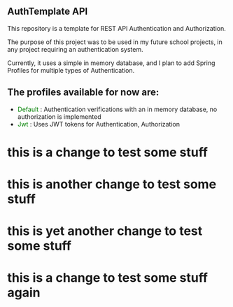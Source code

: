 ## AuthTemplate API

This repository is a template for REST API Authentication and Authorization.

The purpose of this project was to be used in my future school projects, in any project requiring an authentication system.

Currently, it uses a simple in memory database, and I plan to add Spring Profiles for multiple types of Authentication.

## The profiles available for now are:

- <span style='color:green;'>Default</span> : Authentication verifications with an in memory database, no authorization is implemented
- <span style='color:green;'>Jwt</span> : Uses JWT tokens for Authentication, Authorization 


# this is a change to test some stuff
# this is another change to test some stuff
# this is yet another change to test some stuff
# this is a change to test some stuff again

